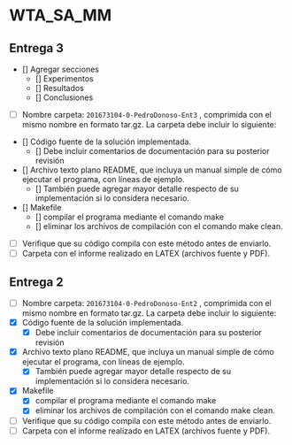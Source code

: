 # WTA_SA_MM

## Entrega 3

- [] Agregar secciones
  - [] Experimentos
  - [] Resultados
  - [] Conclusiones
- [ ] Nombre carpeta: `201673104-0-PedroDonoso-Ent3` , comprimida con el mismo nombre en formato tar.gz. La carpeta debe incluir lo siguiente:

- [] Código fuente de la solución implementada. 
  - [] Debe incluir comentarios de documentación para su posterior revisión
- [] Archivo texto plano README, que incluya un manual simple de cómo ejecutar el programa, con líneas de ejemplo. 
  - [] También puede agregar mayor detalle respecto de su implementación si lo considera necesario.
- [] Makefile
  - []  compilar el programa mediante el comando make
  - []  eliminar los archivos de compilación con el comando make clean. 
- [ ] Verifique que su código compila con este método antes de enviarlo.
- [ ] Carpeta con el informe realizado en LATEX (archivos fuente y PDF).

## Entrega 2
- [ ] Nombre carpeta: `201673104-0-PedroDonoso-Ent2` , comprimida con el mismo nombre en formato tar.gz. La carpeta debe incluir lo siguiente:
- [x] Código fuente de la solución implementada. 
  - [x] Debe incluir comentarios de documentación para su posterior revisión
- [x] Archivo texto plano README, que incluya un manual simple de cómo ejecutar el programa, con líneas de ejemplo. 
  - [x] También puede agregar mayor detalle respecto de su implementación si lo considera necesario.
- [x] Makefile
  - [x]  compilar el programa mediante el comando make
  - [x]  eliminar los archivos de compilación con el comando make clean. 
- [ ] Verifique que su código compila con este método antes de enviarlo.
- [ ] Carpeta con el informe realizado en LATEX (archivos fuente y PDF).